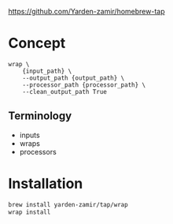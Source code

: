 
https://github.com/Yarden-zamir/homebrew-tap
# Concept 

```
wrap \
    {input_path} \
    --output_path {output_path} \
    --processor_path {processor_path} \
    --clean_output_path True
```

## Terminology

- inputs
- wraps
- processors

# Installation
```bash
brew install yarden-zamir/tap/wrap
wrap install
```
